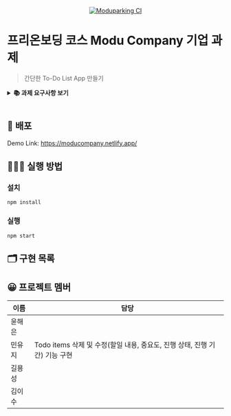 <p align='middle'>
  <a href="https://www.moduparking.com/">
    <img src="https://user-images.githubusercontent.com/37607373/130537044-219b7b49-edea-453f-adee-2bbd4d879357.png" alt="Moduparking CI">
  </a>
</p>

# 프리온보딩 코스 Modu Company 기업 과제

> 간단한 To-Do List App 만들기

<details>
  <summary>
    <STRONG>📚 과제 요구사항 보기</STRONG>
  </summary>
<div markdown="1">

<h3>공통 가이드</h3>

- `TypeScript` 사용
- 데이터는 로컬의 dummy data 로 자유롭게 구성할 것 (format: `json`)
- UI 라이브러리 사용하지 않을 것을 권장

<h3>과제 A: To-Do List App 만들기 (UI)</h3>

간단한 투두리스트 애플리케이션에 적합한 UI/UX를 구성할 수 있다.

<h4>필수 구현 사항</h4>

- 투두리스트에 적합한 데이터를 구성할 수 있다
- Task 데이터 타입에 필수적으로 들어가야할 필드: id, 할일의 제목, 할일 완료 여부 예시 (변수 명은 자유)

```js
{
	id: 1,
	taskName: '자소서 쓰기',
	isComplete: true
}
```

- 적절한 Header를 만든다.
- 투두리스트에 적합한 기능을 구현하기 위해 **데이터를 조작**할 수 있다.
- 스크롤시 Header가 사라지지 않고 화면 상단에 고정되도록 한다.
- 필수적으로 추가해야할 기능: Task 목록 조회, 새로운 Task 추가, Task 삭제
- 투두리스트에 적절한 애니메이션을 추가할 수 있다.
  - Drag and Drop으로 Task의 순서를 변경한다.
  - 데이터를 변경하지 않고 화면 내에서 Task의 순서만 변경되면 됨

<h4>선택 구현 사항</h4>

- 필수 구현 항목에 덧붙여 필요한 **데이터 속성을 추가하여 정의**할 수 있다
- 최소 요구사항에 덧붙여 구현하고 싶은 기능이 있으면 추가적으로 구현.
- 최소 요구사항에 덧붙여 추가하고 싶은 UI/UX 및 애니매이션을 추가적으로 구현.

<h3>과제 B: To-Do List App만들기 (Data)</h3>

간단한 투두리스트 애플리케이션에 적합한 데이터 구조를 정의하고 조작할 수 있다.

<h4>필수 구현 사항</h4>

- 투두리스트에 적합한 데이터 타입을 구성할 수 있다
- Task 데이터 타입에 필수적으로 들어가야할 필드:

  ```jsx
  const task = {
  	id: 1
  	taskName: '자소서 쓰기',
  	status: status.ONGOING
  	createdAt: '2021-02-03'
  	updatedAt: '2021-07-07'
  }
  ```

  - id
  - 할일의 제목
  - 할일의 상태 (최소 3가지 이상의 상태)

    - 예시 (변수 명은 자유)

      ```jsx
      const status = {
      	FINISHED = '완료',
      	ONGOING = '진행중',
      	NOT_STARTED = '시작안함'
      }
      ```

  - 생성일
  - 업데이트일 (상태변경일)

- 투두리스트에 적합한 기능을 구현하기 위해 데이터를 조작할 수 있다.
- 필수 기능:
  - Task 목록 조회
  - 새로운 Task 추가
  - Task 삭제
- 최소 두가지 이상의 조건으로 Task를 필터링 (ex. 상태, 생성일, 생성자, 중요도)
- Task의 상태 변경 (ex. 진행중 → 완료)

<h4>선택 구현 사항</h4>

- 최소 요구사항에 덧붙여 필요한 데이터 속성을 추가하여 정의할 수 있다
- 최소 요구사항에 덧붙여 구현하고 싶은 기능이 있으면 추가적으로 구현.
- 최소 요구사항에 덧붙여 추가하고 싶은 투두리스트에 적절한 UI/UX를 추가할 수 있다.

</div>
</details>
<br/>

## 🚀 배포

Demo Link: https://moducompany.netlify.app/

## 💁🏻‍♂ 실행 방법

### 설치

`npm install`

### 실행

`npm start`

## 🗂 구현 목록

## 😀 프로젝트 멤버

| 이름   | 담당 |
| ------ | ---- |
| 윤해은 |      |
| 민유지 | Todo items 삭제 및 수정(할일 내용, 중요도, 진행 상태, 진행 기간) 기능 구현   |
| 길용성 |      |
| 김이수 |      |
